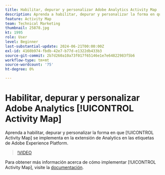 ```yaml
---
title: Habilitar, depurar y personalizar Adobe Analytics Activity Map
description: Aprenda a habilitar, depurar y personalizar la forma en que se implementa Activity Map en la extensión de Analytics en las etiquetas de Adobe Experience Platform.
feature: Activity Map
team: Technical Marketing
thumbnail: 25878.jpg
kt: 1995
role: User
level: Beginner
last-substantial-update: 2024-06-21T00:00:00Z
exl-id: 4160b974-fbdb-42e7-b77d-e1322db433b3
source-git-commit: 2b7d260a10a73f017f65146e1e7e64822983f5b6
workflow-type: tm+mt
source-wordcount: '75'
ht-degree: 0%

---
```


# Habilitar, depurar y personalizar Adobe Analytics [!UICONTROL Activity Map]

Aprenda a habilitar, depurar y personalizar la forma en que [!UICONTROL Activity Map] se implementa en la extensión de Analytics en las etiquetas de Adobe Experience Platform.

>[!VIDEO](https://video.tv.adobe.com/v/25878?quality=12&learn=on)

Para obtener más información acerca de cómo implementar [!UICONTROL Activity Map], visite la [documentación](https://experienceleague.adobe.com/en/docs/analytics/analyze/activity-map/getting-started/activitymap-enable).
